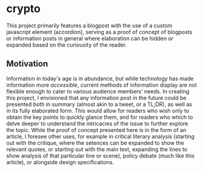# crypto

This project primarily features a blogpost with the use of a custom javascript element (accordion), serving as a proof of concept of blogposts or information posts in general where elaboration can be hidden or expanded based on the curiousity of the reader.

## Motivation
Information in today's age is in abundance, but while technology has made information more *accessible*, current methods of information display are not flexible enough to cater to various audience members' needs. 
In creating this project, I envisioned that any information post in the future could be presented both in summary (almost akin to a tweet, or a TL;DR), as well as in its fully elaborated form. This would allow for readers who wish only to obtain the key points to quickly glance them, and for readers who which to delve deeper to understand the intricacies of the issue to further explore the topic.
While the proof of concept presented here is in the form of an article, I foresee other uses, for example in critical literary analysis (starting out with the critique, where the setences can be expanded to show the relevant quotes, or starting out with the main text, expanding the lines to show analysis of that particular line or scene), policy debate (much like this article), or alongside design specifications.
